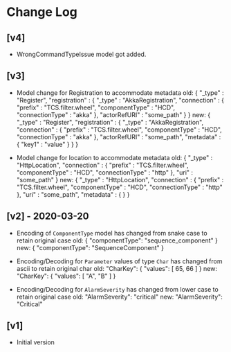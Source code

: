 # Change Log
## [v4]
- WrongCommandTypeIssue model got added.
## [v3] 

- Model change for Registration to accommodate metadata
    old: {
           "_type" : "Register",
           "registration" : {
             "_type" : "AkkaRegistration",
             "connection" : {
               "prefix" : "TCS.filter.wheel",
               "componentType" : "HCD",
               "connectionType" : "akka"
             },
             "actorRefURI" : "some_path"
           }
         }
    new: {
           "_type" : "Register",
           "registration" : {
             "_type" : "AkkaRegistration",
             "connection" : {
               "prefix" : "TCS.filter.wheel",
               "componentType" : "HCD",
               "connectionType" : "akka"
             },
             "actorRefURI" : "some_path",
             "metadata" : {
               "key1" : "value"
             }
           }
         }
          
- Model change for location to accommodate metadata
    old: {
           "_type" : "HttpLocation",
           "connection" : {
             "prefix" : "TCS.filter.wheel",
             "componentType" : "HCD",
             "connectionType" : "http"
           },
           "uri" : "some_path"
         }
    new: {
           "_type" : "HttpLocation",
           "connection" : {
             "prefix" : "TCS.filter.wheel",
             "componentType" : "HCD",
             "connectionType" : "http"
           },
           "uri" : "some_path",
           "metadata" : { }
         }

## [v2] - 2020-03-20

- Encoding of `ComponentType` model has changed from snake case to retain original case
    old: { "componentType": "sequence_component" }
    new: { "componentType": "SequenceComponent" }

- Encoding/Decoding for `Parameter` values of type `Char` has changed from ascii to retain original char
    old: "CharKey": { "values": [ 65, 66 ] }
    new: "CharKey": { "values": [ "A", "B" ] }

- Encoding/Decoding for `AlarmSeverity` has changed from lower case to retain original case
    old: "AlarmSeverity": "critical"
    new: "AlarmSeverity": "Critical"

## [v1] 

- Initial version
